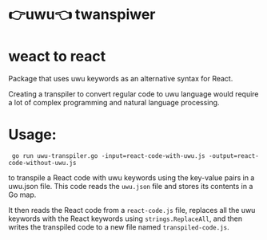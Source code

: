 # 👉uwu👈 twanspiwer

# weact to react
Package that uses uwu keywords as an alternative syntax for React.

Creating a transpiler to convert regular code to uwu language would require a lot of complex programming and natural language processing. 

# Usage:

```shell
 go run uwu-transpiler.go -input=react-code-with-uwu.js -output=react-code-without-uwu.js
```



to transpile a React code with uwu keywords using the key-value pairs in a uwu.json file. This code reads the `uwu.json` file and stores its contents in a Go map. 

It then reads the React code from a `react-code.js` file, replaces all the uwu keywords with the React keywords using `strings.ReplaceAll`, and then writes the transpiled code to a new file named `transpiled-code.js`.
